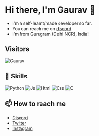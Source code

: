 # Hi there, I'm Gaurav 👋

- I'm a self-learnt/made developer so far.
- You can reach me on [discord](https://discord.com/users/380697024120487939)
- I'm from Gurugram (Delhi NCR), India!

## Visitors
![Gaurav](https://profile-counter.glitch.me/fixitgaurav/count.svg)

## 💼 Skills

![Python](https://img.shields.io/badge/-Python-informational?style=flat&logo=python&logoColor=white&color=2bbc8a) ![Js](https://img.shields.io/badge/-Js-informational?style=flat&logo=javascript&logoColor=white&color=2bbc8a) ![Html](https://img.shields.io/badge/-HTML-informational?style=flat&logo=html5&logoColor=white&color=2bbc8a) ![Css](https://img.shields.io/badge/-CSS-informational?style=flat&logo=css3&logoColor=white&color=2bbc8a) ![C](https://img.shields.io/badge/-C-informational?style=flat&logo=c&logoColor=white&color=2bbc8a)

## 📫 How to reach me

- [Discord](https://discord.com/users/380697024120487939)
- [Twitter](https://x.com/ifixitgaurav)
- [Instagram](https://instagram.com/fixitgaurav)

